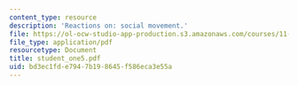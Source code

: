 ```yaml
---
content_type: resource
description: 'Reactions on: social movement.'
file: https://ol-ocw-studio-app-production.s3.amazonaws.com/courses/11-363-civil-society-and-the-environment-spring-2005/bd3ec1fde7947b198645f586eca3e55a_student_one5.pdf
file_type: application/pdf
resourcetype: Document
title: student_one5.pdf
uid: bd3ec1fd-e794-7b19-8645-f586eca3e55a
---
```

